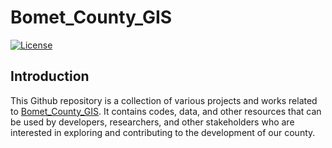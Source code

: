 # Bomet_County_GIS



[![License](https://img.shields.io/badge/License-MIT-yellow.svg)](https://opensource.org/licenses/MIT)



## Introduction
This Github repository is a collection of various projects and works related to [Bomet_County_GIS]([https://bomet.go.ke]). It contains codes, data, and other resources that can be used by developers, researchers, and other stakeholders who are interested in exploring and contributing to the development of our county.
